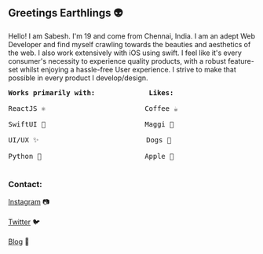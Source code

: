 ## Greetings Earthlings 👽

Hello! I am Sabesh. I'm 19 and come from Chennai, India. I am an adept Web Developer and find myself crawling towards the beauties and aesthetics of the web. I also work extensively with iOS using swift. I feel like it's every consumer's necessity to experience quality products, with a robust feature-set whilst enjoying a hassle-free User experience. I strive to make that possible in every product I develop/design.

<pre>
<b>Works primarily with:             Likes:</b>

ReactJS ⚛️                        Coffee ☕️  <br/>
SwiftUI 🦅                        Maggi 🍜  <br/>
UI/UX ✨                          Dogs 🐶  <br/>
Python 🐍                         Apple   <br/>
</pre>

### Contact:

[Instagram](https://www.instagram.com/sabeshbharathi/) 📷 <br/><br/>
[Twitter](https://twitter.com/sabeshbharathi) 🐦 <br/><br/>
[Blog](https://arcturus-blog.herokuapp.com) 📝 <br/><br/>
